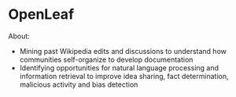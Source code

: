 # OpenLeaf

About:
- Mining past Wikipedia edits and discussions to understand how communities self-organize to develop documentation
- Identifying opportunities for natural language processing and information retrieval to improve idea sharing, fact determination, malicious activity and bias detection
